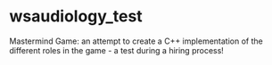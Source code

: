 # wsaudiology_test
Mastermind Game: an attempt to create a C++ implementation of the different roles in the game - a test during a hiring process!
